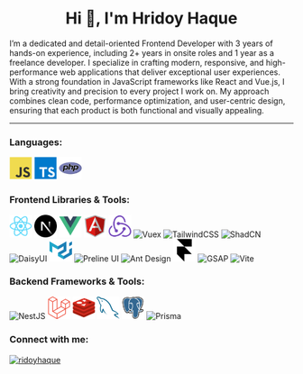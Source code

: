 <h1 align="center">Hi 👋, I'm Hridoy Haque</h1>

<p>
  I’m a dedicated and detail-oriented Frontend Developer with 3 years of
  hands-on experience, including 2+ years in onsite roles and 1 year as a
  freelance developer. I specialize in crafting modern, responsive, and
  high-performance web applications that deliver exceptional user experiences.
  <br />
  With a strong foundation in JavaScript frameworks like React and Vue.js, I
  bring creativity and precision to every project I work on. My approach
  combines clean code, performance optimization, and user-centric design,
  ensuring that each product is both functional and visually appealing.
</p>

---

<h3 align="left">Languages:</h3>

<p align="left">
  <img
    src="https://raw.githubusercontent.com/devicons/devicon/master/icons/javascript/javascript-original.svg"
    alt="JavaScript"
    width="40"
    height="40"
  />
  <img
    src="https://raw.githubusercontent.com/devicons/devicon/master/icons/typescript/typescript-original.svg"
    alt="TypeScript"
    width="40"
    height="40"
  />
  <img
    src="https://raw.githubusercontent.com/devicons/devicon/master/icons/php/php-original.svg"
    alt="PHP"
    width="40"
    height="40"
  />
</p>

<h3 align="left">Frontend Libraries & Tools:</h3>

<p align="left">
  <img
    src="https://raw.githubusercontent.com/devicons/devicon/master/icons/react/react-original.svg"
    alt="React"
    width="40"
    height="40"
  />
  <img
    src="https://raw.githubusercontent.com/devicons/devicon/master/icons/nextjs/nextjs-original.svg"
    alt="Next.js"
    width="40"
    height="40"
  />
  <img
    src="https://raw.githubusercontent.com/devicons/devicon/master/icons/vuejs/vuejs-original.svg"
    alt="Vue.js"
    width="40"
    height="40"
  />
  <img
    src="https://raw.githubusercontent.com/devicons/devicon/master/icons/angularjs/angularjs-original.svg"
    alt="Angular"
    width="40"
    height="40"
  />
  <img
    src="https://raw.githubusercontent.com/devicons/devicon/master/icons/redux/redux-original.svg"
    alt="Redux"
    width="40"
    height="40"
  />
  <img
    src="https://vuex.vuejs.org/vuex-logo.png"
    alt="Vuex"
    width="40"
    height="40"
  />
  <img
    src="https://www.vectorlogo.zone/logos/tailwindcss/tailwindcss-icon.svg"
    alt="TailwindCSS"
    width="40"
    height="40"
  />
  <img src="https://shadcn.dev/og.jpg" alt="ShadCN" width="40" height="40" />
  <img
    src="https://avatars.githubusercontent.com/u/97094772?s=200&v=4"
    alt="DaisyUI"
    width="40"
    height="40"
  />
  <img
    src="https://raw.githubusercontent.com/devicons/devicon/master/icons/materialui/materialui-original.svg"
    alt="Material UI"
    width="40"
    height="40"
  />
  <img
    src="https://avatars.githubusercontent.com/u/93080064?s=200&v=4"
    alt="Preline UI"
    width="40"
    height="40"
  />
  <img
    src="https://avatars.githubusercontent.com/u/12101536?s=200&v=4"
    alt="Ant Design"
    width="40"
    height="40"
  />
  <img
    src="https://raw.githubusercontent.com/devicons/devicon/master/icons/framermotion/framermotion-original.svg"
    alt="Framer Motion"
    width="40"
    height="40"
  />
  <img
    src="https://raw.githubusercontent.com/greensock/GSAP/main/logo/logo.svg"
    alt="GSAP"
    width="40"
    height="40"
  />
  <img src="https://vitejs.dev/logo.svg" alt="Vite" width="40" height="40" />
</p>

<h3 align="left">Backend Frameworks & Tools:</h3>

<p align="left">
  <img
    src="https://nestjs.com/img/logo-small.svg"
    alt="NestJS"
    width="40"
    height="40"
  />
  <img
    src="https://raw.githubusercontent.com/devicons/devicon/master/icons/laravel/laravel-original.svg"
    alt="Laravel"
    width="40"
    height="40"
  />
  <img
    src="https://raw.githubusercontent.com/devicons/devicon/master/icons/redis/redis-original.svg"
    alt="Redis"
    width="40"
    height="40"
  />
  <img
    src="https://raw.githubusercontent.com/devicons/devicon/master/icons/mysql/mysql-original.svg"
    alt="MySQL"
    width="40"
    height="40"
  />
  <img
    src="https://raw.githubusercontent.com/devicons/devicon/master/icons/postgresql/postgresql-original.svg"
    alt="PostgreSQL"
    width="40"
    height="40"
  />
  <img
    src="https://avatars.githubusercontent.com/u/17219288?s=200&v=4"
    alt="Prisma"
    width="40"
    height="40"
  />
</p>

<h3 align="left">Connect with me:</h3>

<p align="left">
  <a href="https://linkedin.com/in/hridoyhaque01" target="blank">
    <img
      align="center"
      src="https://raw.githubusercontent.com/rahuldkjain/github-profile-readme-generator/master/src/images/icons/Social/linked-in-alt.svg"
      alt="ridoyhaque"
      height="30"
      width="40"
    />
  </a>
</p>
